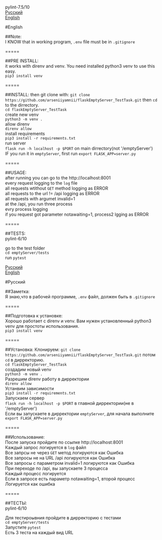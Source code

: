 pylint-7.5/10  
[Русский](#Русский)  
[English](#English)  
  
 #English
  
 ##Note:  
I KNOW that in working program, `.env` file must be in `.gitignore`  
  
=====  
  
 ##PRE INSTALL:  
it works with direnv and venv. You need installed python3 venv to use this easy.  
`pip3 install venv`  
  
=====  
  
 ##INSTALL:
then git clone with:
`git clone https://github.com/arseniiyamnii/flaskEmptyServer_TestTask.git`
then `cd` to the dirrectory.  
`cd flaskEmptyServer_TestTask`  
create new venv  
`python3 -m venv .`  
allow direnv  
`direnv allow`  
install requirements  
`pip3 install -r requirements.txt`  
run server  
`flask run -h localhost -p $PORT` on main dirrectory(not '/emptyServer')  
IF you run it in `emptyServer`, first run `export FLASK_APP=server.py`  
  
=====  
  
 ##USAGE:  
after running you can go to the http://localhost:8001  
every request logging to the `log` file  
all requests wtithout `GET` method logging as ERROR  
all requests to the url != /api logging as ERROR  
all requests with argumet invalid=1  
at the /api, you run three process  
evry process logging  
if you request got parameter notawaiting=1, process2 lgging as ERROR  
  
=====  
  
 ##TESTS:  
pylint-6/10  
  
go to the test folder  
`cd emptyServer/tests`  
run `pytest`  
  
[Русский](#Русский)  
[English](#English)  
  
 #Русский
  
 ##Заметка:  
Я знаю,что в рабочей программе, `.env` файл, должен быть в `.gitignore`  
  
=====  
  
 ##Подготовка к установке:  
Хорошо работает с direnv и venv. Вам нужен установленный python3 venv для простоты использования.  
`pip3 install venv`  
  
=====  
  
 ##Установка:
Клонируем:
`git clone https://github.com/arseniiyamnii/flaskEmptyServer_TestTask.git`
потом `cd` в дирректорию.  
`cd flaskEmptyServer_TestTask`  
создадим новый venv  
`python3 -m venv .`  
Разрешим direnv работу в дирректории  
`direnv allow`  
Устанвим зависимости  
`pip3 install -r requirements.txt`  
Запускаем сервер  
`flask run -h localhost -p $PORT` в главной дирректории(не в  '/emptyServer')  
Если вы запускаете в дирректории `emptyServer`, для начала выполните `export FLASK_APP=server.py`  
  
=====  
  
 ##Использование:  
После запуска пройдите по ссылке http://localhost:8001  
Каждый запрос логируется в `log` файл  
Все запрсы не через `GET` метод логируются как Ошибка  
Все запросы не на URL /api логируются как Ошибка  
Все запросы с параметром invalid=1 логируются как Ошибка  
При переходе по  /api, вы запускаете 3 процесса  
Каждый процесс логируется  
Если в запросе есть параметр  notawaiting=1, второй процесс Логируется как ошибка  
  
=====  
  
 ##ТЕСТЫ:  
pylint-6/10  
  
Для тестироывния пройдите в дирректорию с тестами  
`cd emptyServer/tests`  
Запустите `pytest`  
Есть 3 теста на каждый вид URL


